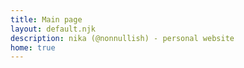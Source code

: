 ```yaml
---
title: Main page
layout: default.njk
description: nika (@nonnullish) - personal website
home: true
---
```

<style>
  html {
    overscroll-behavior: none;
  }

  body {
    height: 100svh;
    display: flex;
    flex-direction: column;
  }

  main{ 
    height: 100%;
    background-image: url("/assets/images/cat.webp");
    background-position: bottom right;
    background-size: contain;
    background-repeat: no-repeat;
  }
</style>